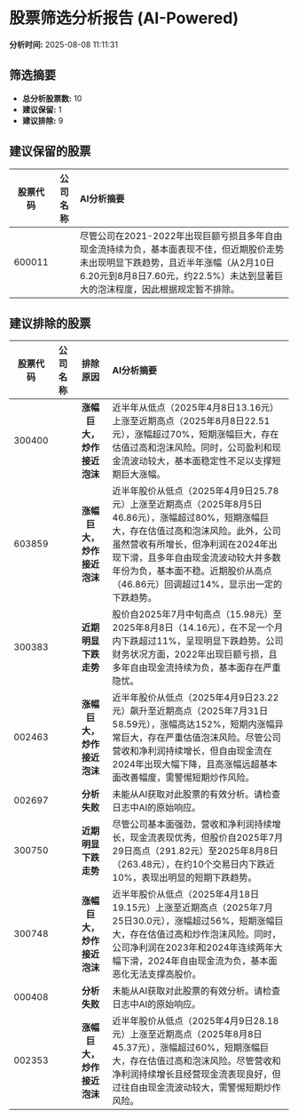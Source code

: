 # 股票筛选分析报告 (AI-Powered)

**分析时间:** 2025-08-08 11:11:31

## 筛选摘要

- **总分析股票数:** 10
- **建议保留:** 1
- **建议排除:** 9

## 建议保留的股票

| 股票代码 | 公司名称 | AI分析摘要 |
|:---:|:---:|:---|
| 600011 |  | 尽管公司在2021-2022年出现巨额亏损且多年自由现金流持续为负，基本面表现不佳，但近期股价走势未出现明显下跌趋势，且近半年涨幅（从2月10日6.20元到8月8日7.60元，约22.5%）未达到显著巨大的泡沫程度，因此根据规定暂不排除。 |

## 建议排除的股票

| 股票代码 | 公司名称 | 排除原因 | AI分析摘要 |
|:---:|:---:|:---:|:---|
| 300400 |  | **涨幅巨大，炒作接近泡沫** | 近半年从低点（2025年4月8日13.16元）上涨至近期高点（2025年8月8日22.51元），涨幅超过70%，短期涨幅巨大，存在估值过高和泡沫风险。同时，公司盈利和现金流波动较大，基本面稳定性不足以支撑短期巨大涨幅。 |
| 603859 |  | **涨幅巨大，炒作接近泡沫** | 近半年股价从低点（2025年4月9日25.78元）上涨至近期高点（2025年8月5日46.86元），涨幅超过80%，短期涨幅巨大，存在估值过高和泡沫风险。此外，公司虽然营收有所增长，但净利润在2024年出现下滑，且多年自由现金流波动较大并多数年份为负，基本面不稳。近期股价从高点（46.86元）回调超过14%，显示出一定的下跌趋势。 |
| 300383 |  | **近期明显下跌走势** | 股价自2025年7月中旬高点（15.98元）至2025年8月8日（14.16元），在不足一个月内下跌超过11%，呈现明显下跌趋势。公司财务状况方面，2022年出现巨额亏损，且多年自由现金流持续为负，基本面存在严重隐忧。 |
| 002463 |  | **涨幅巨大，炒作接近泡沫** | 近半年股价从低点（2025年4月9日23.22元）飙升至近期高点（2025年7月31日58.59元），涨幅高达152%，短期内涨幅异常巨大，存在严重估值泡沫风险。尽管公司营收和净利润持续增长，但自由现金流在2024年出现大幅下降，且高涨幅远超基本面改善幅度，需警惕短期炒作风险。 |
| 002697 |  | **分析失败** | 未能从AI获取对此股票的有效分析。请检查日志中AI的原始响应。 |
| 300750 |  | **近期明显下跌走势** | 尽管公司基本面强劲，营收和净利润持续增长，现金流表现优秀，但股价自2025年7月29日高点（291.82元）至2025年8月8日（263.48元），在约10个交易日内下跌近10%，表现出明显的短期下跌趋势。 |
| 300748 |  | **涨幅巨大，炒作接近泡沫** | 近半年股价从低点（2025年4月18日19.15元）上涨至近期高点（2025年7月25日30.0元），涨幅超过56%，短期涨幅巨大，存在估值过高和炒作泡沫风险。同时，公司净利润在2023年和2024年连续两年大幅下滑，2024年自由现金流为负，基本面恶化无法支撑高股价。 |
| 000408 |  | **分析失败** | 未能从AI获取对此股票的有效分析。请检查日志中AI的原始响应。 |
| 002353 |  | **涨幅巨大，炒作接近泡沫** | 近半年股价从低点（2025年4月9日28.18元）上涨至近期高点（2025年8月8日45.37元），涨幅超过60%，短期涨幅巨大，存在估值过高和泡沫风险。尽管营收和净利润持续增长且经营现金流表现良好，但过往自由现金流波动较大，需警惕短期炒作风险。 |

